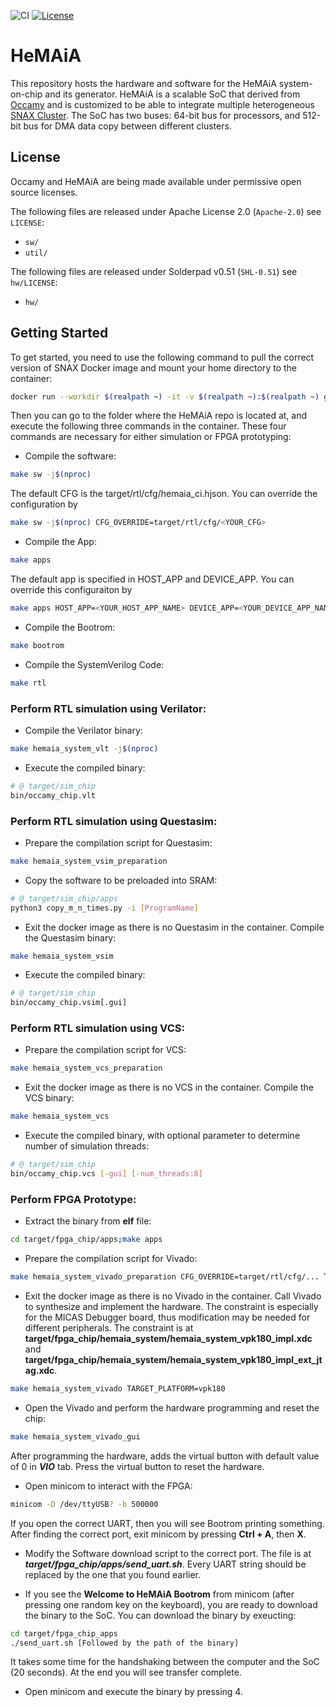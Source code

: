 ![CI](https://github.com/KULeuven-MICAS/HeMAiA/actions/workflows/ci.yml/badge.svg)
[![License](https://img.shields.io/badge/License-Apache%202.0-blue.svg)](https://opensource.org/licenses/Apache-2.0)

# HeMAiA

This repository hosts the hardware and software for the HeMAiA system-on-chip and its generator. HeMAiA is a scalable SoC that derived from [Occamy](https://github.com/pulp-platform/occamy/) and is customized to be able to integrate multiple heterogeneous [SNAX Cluster](https://github.com/KULeuven-MICAS/snax_cluster). The SoC has two buses: 64-bit bus for processors, and 512-bit bus for DMA data copy between different clusters. 

## License

Occamy and HeMAiA are being made available under permissive open source licenses.

The following files are released under Apache License 2.0 (`Apache-2.0`) see `LICENSE`:

- `sw/`
- `util/`

The following files are released under Solderpad v0.51 (`SHL-0.51`) see `hw/LICENSE`:

- `hw/`

## Getting Started
To get started, you need to use the following command to pull the correct version of SNAX Docker image and mount your home directory to the container: 
```bash
docker run --workdir $(realpath ~) -it -v $(realpath ~):$(realpath ~) ghcr.io/kuleuven-micas/snax@sha256:4ff37cad4e85d6a898cda3232ee04a1210833eb4618d1f1fd183201c03c4c57c
```
Then you can go to the folder where the HeMAiA repo is located at, and execute the following three commands in the container. These four commands are necessary for either simulation or FPGA prototyping: 

- Compile the software: 
```bash
make sw -j$(nproc)
```
The default CFG is the target/rtl/cfg/hemaia_ci.hjson. You can override the configuration by 
```bash
make sw -j$(nproc) CFG_OVERRIDE=target/rtl/cfg/<YOUR_CFG>
```
- Compile the App:
 ```bash
make apps
```
The default app is specified in HOST_APP and DEVICE_APP. You can override this configuraiton by 
 ```bash
make apps HOST_APP=<YOUR_HOST_APP_NAME> DEVICE_APP=<YOUR_DEVICE_APP_NAME>
```

- Compile the Bootrom: 
```bash
make bootrom
```
- Compile the SystemVerilog Code: 
```bash
make rtl
```

### Perform RTL simulation using Verilator:
- Compile the Verilator binary:
```bash
make hemaia_system_vlt -j$(nproc)
```
- Execute the compiled binary:
```bash
# @ target/sim_chip
bin/occamy_chip.vlt
```

### Perform RTL simulation using Questasim:
- Prepare the compilation script for Questasim:
```bash
make hemaia_system_vsim_preparation
```
- Copy the software to be preloaded into SRAM:
```bash
# @ target/sim_chip/apps
python3 copy_m_n_times.py -i [ProgramName]
```
- Exit the docker image as there is no Questasim in the container. Compile the Questasim binary:
```bash
make hemaia_system_vsim
```
- Execute the compiled binary:
```bash
# @ target/sim_chip
bin/occamy_chip.vsim[.gui]
```

### Perform RTL simulation using VCS:
- Prepare the compilation script for VCS:
```bash
make hemaia_system_vcs_preparation
```

- Exit the docker image as there is no VCS in the container. Compile the VCS binary:
```bash
make hemaia_system_vcs
```

- Execute the compiled binary, with optional parameter to determine number of simulation threads:
```bash
# @ target/sim_chip
bin/occamy_chip.vcs [-gui] [-num_threads:8]
```

### Perform FPGA Prototype:
- Extract the binary from **elf** file:
```bash
cd target/fpga_chip/apps;make apps
```
- Prepare the compilation script for Vivado:
```bash
make hemaia_system_vivado_preparation CFG_OVERRIDE=target/rtl/cfg/... TARGET_PLATFORM=vpk180
```
- Exit the docker image as there is no Vivado in the container. Call Vivado to synthesize and implement the hardware. The constraint is especially for the MICAS Debugger board, thus modification may be needed for different peripherals. The constraint is at **target/fpga_chip/hemaia_system/hemaia_system_vpk180_impl.xdc** and **target/fpga_chip/hemaia_system/hemaia_system_vpk180_impl_ext_jtag.xdc**. 
```bash
make hemaia_system_vivado TARGET_PLATFORM=vpk180
```

- Open the Vivado and perform the hardware programming and reset the chip:
```bash
make hemaia_system_vivado_gui
```
After programming the hardware, adds the virtual button with default value of 0 in ***VIO*** tab. Press the virtual button to reset the hardware. 

- Open minicom to interact with the FPGA:
```bash
minicom -D /dev/ttyUSB? -b 500000
```
If you open the correct UART, then you will see Bootrom printing something. 
After finding the correct port, exit minicom by pressing **Ctrl + A**, then **X**. 

- Modify the Software download script to the correct port. The file is at ***target/fpga_chip/apps/send_uart.sh***. Every UART string should be replaced by the one that you found earlier. 

- If you see the **Welcome to HeMAiA Bootrom** from minicom (after pressing one random key on the keyboard), you are ready to download the binary to the SoC. You can download the binary by exeucting: 
```bash
cd target/fpga_chip_apps
./send_uart.sh [Followed by the path of the binary]
```
It takes some time for the handshaking between the computer and the SoC (20 seconds). At the end you will see transfer complete. 

- Open minicom and execute the binary by pressing 4. 
